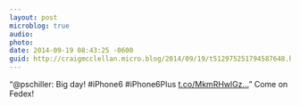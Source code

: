 ```yaml
---
layout: post
microblog: true
audio: 
photo: 
date: 2014-09-19 08:43:25 -0600
guid: http://craigmcclellan.micro.blog/2014/09/19/t512975251794587648.html
---
```

“@pschiller: Big day!
#iPhone6 #iPhone6Plus [t.co/MkmRHwlGz...](http://t.co/MkmRHwlGzP)” Come on Fedex!
